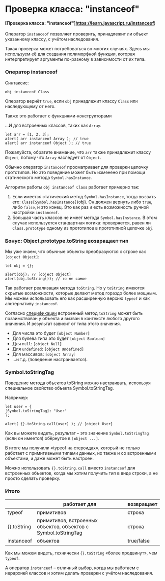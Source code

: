 # Проверка класса: "instanceof"

#### [Проверка класса: "instanceof"]https://learn.javascript.ru/instanceof)

Оператор `instanceof` позволяет проверить, принадлежит ли объект указанному классу, с учётом наследования.

Такая проверка может потребоваться во многих случаях. Здесь мы используем её для создания полиморфной функции, которая
интерпретирует аргументы по-разному в зависимости от их типа.

### Оператор instanceof

Синтаксис:

    obj instanceof Class

Оператор вернёт `true`, если `obj` принадлежит классу `Class` или наследующему от него.

Также это работает с функциями-конструкторами

…И для встроенных классов, таких как `Array`:

    let arr = [1, 2, 3];
    alert( arr instanceof Array ); // true
    alert( arr instanceof Object ); // true

Пожалуйста, обратите внимание, что `arr` также принадлежит классу `Object`, потому что `Array` наследует от `Object`.

Обычно оператор `instanceof` просматривает для проверки цепочку прототипов. Но это поведение может быть изменено при
помощи статического метода `Symbol.hasInstance`.

Алгоритм работы `obj instanceof Class` работает примерно так:

1. Если имеется статический метод `Symbol.hasInstance`, тогда вызвать его: `Class[Symbol.hasInstance]`(obj). Он должен
   вернуть либо `true`, либо `false`, и это конец. Это как раз и есть возможность ручной настройки `instanceof`.
2. Большая часть классов не имеет метода `Symbol.hasInstance`. В этом случае используется стандартная логика:
   проверяется, равен ли `Class.prototype` одному из прототипов в прототипной цепочке `obj`.

### Бонус: Object.prototype.toString возвращает тип

Мы уже знаем, что обычные объекты преобразуются к строке как `[object Object]`:

    let obj = {};
    
    alert(obj); // [object Object]
    alert(obj.toString()); // то же самое

Так работает реализация метода `toString`. Но у `toString` имеются скрытые возможности, которые делают метод гораздо
более мощным. Мы можем использовать его как расширенную версию `typeof` и как альтернативу `instanceof`.

Согласно [спецификации](https://tc39.github.io/ecma262/#sec-object.prototype.tostring) встроенный метод `toString` может
быть позаимствован у объекта и вызван в контексте любого
другого значения. И результат зависит от типа этого значения.

- Для числа это будет `[object Number]`
- Для булева типа это будет `[object Boolean]`
- Для `null`: `[object Null]`
- Для `undefined`: `[object Undefined]`
- Для массивов: `[object Array]`
- …и т.д. (поведение настраивается).

### Symbol.toStringTag

Поведение метода объектов toString можно настраивать, используя специальное свойство объекта Symbol.toStringTag.

Например:

    let user = {
    [Symbol.toStringTag]: "User"
    };
    
    alert( {}.toString.call(user) ); // [object User]

Как вы можете видеть, результат – это значение `Symbol.toStringTag` (если он имеется) обёрнутое в `[object ...]`.

В итоге мы получили «typeof на стероидах», который не только работает с примитивными типами данных, но также и со
встроенными объектами, и даже может быть настроен.

Можно использовать `{}.toString.call` вместо `instanceof` для встроенных объектов, когда мы хотим получить тип в виде
строки, а не просто сделать проверку.

### Итого

|              | работает для | возвращает |
|--------------|------------|------------|
| typeof | примитивов | строка|
|{}.toString| примитивов, встроенных объектов, объектов с Symbol.toStringTag |строка|
|instanceof |объектов |true/false|

Как мы можем видеть, технически `{}.toString` «более продвинут», чем `typeof`.

А оператор `instanceof` – отличный выбор, когда мы работаем с иерархией классов и хотим делать проверки с учётом
наследования.

